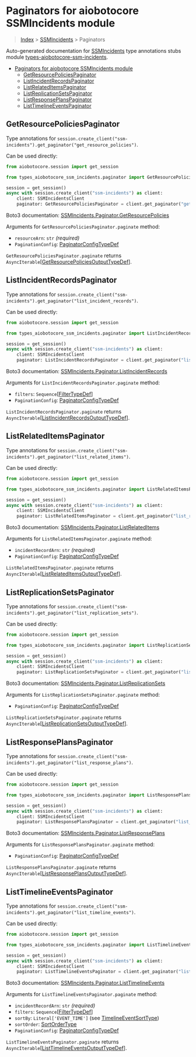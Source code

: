 <a id="paginators-for-aiobotocore-ssmincidents-module"></a>

# Paginators for aiobotocore SSMIncidents module

> [Index](..) > [SSMIncidents](.) > Paginators

Auto-generated documentation for
[SSMIncidents](https://boto3.amazonaws.com/v1/documentation/api/latest/reference/services/ssm-incidents.html#SSMIncidents)
type annotations stubs module
[types-aiobotocore-ssm-incidents](https://pypi.org/project/types-aiobotocore-ssm-incidents/).

- [Paginators for aiobotocore SSMIncidents module](#paginators-for-aiobotocore-ssmincidents-module)
  - [GetResourcePoliciesPaginator](#getresourcepoliciespaginator)
  - [ListIncidentRecordsPaginator](#listincidentrecordspaginator)
  - [ListRelatedItemsPaginator](#listrelateditemspaginator)
  - [ListReplicationSetsPaginator](#listreplicationsetspaginator)
  - [ListResponsePlansPaginator](#listresponseplanspaginator)
  - [ListTimelineEventsPaginator](#listtimelineeventspaginator)

<a id="getresourcepoliciespaginator"></a>

## GetResourcePoliciesPaginator

Type annotations for
`session.create_client("ssm-incidents").get_paginator("get_resource_policies")`.

Can be used directly:

```python
from aiobotocore.session import get_session

from types_aiobotocore_ssm_incidents.paginator import GetResourcePoliciesPaginator

session = get_session()
async with session.create_client("ssm-incidents") as client:
    client: SSMIncidentsClient
    paginator: GetResourcePoliciesPaginator = client.get_paginator("get_resource_policies")
```

Boto3 documentation:
[SSMIncidents.Paginator.GetResourcePolicies](https://boto3.amazonaws.com/v1/documentation/api/latest/reference/services/ssm-incidents.html#SSMIncidents.Paginator.GetResourcePolicies)

Arguments for `GetResourcePoliciesPaginator.paginate` method:

- `resourceArn`: `str` *(required)*
- `PaginationConfig`:
  [PaginatorConfigTypeDef](./type_defs.md#paginatorconfigtypedef)

`GetResourcePoliciesPaginator.paginate` returns
`AsyncIterable`\[[GetResourcePoliciesOutputTypeDef](./type_defs.md#getresourcepoliciesoutputtypedef)\].

<a id="listincidentrecordspaginator"></a>

## ListIncidentRecordsPaginator

Type annotations for
`session.create_client("ssm-incidents").get_paginator("list_incident_records")`.

Can be used directly:

```python
from aiobotocore.session import get_session

from types_aiobotocore_ssm_incidents.paginator import ListIncidentRecordsPaginator

session = get_session()
async with session.create_client("ssm-incidents") as client:
    client: SSMIncidentsClient
    paginator: ListIncidentRecordsPaginator = client.get_paginator("list_incident_records")
```

Boto3 documentation:
[SSMIncidents.Paginator.ListIncidentRecords](https://boto3.amazonaws.com/v1/documentation/api/latest/reference/services/ssm-incidents.html#SSMIncidents.Paginator.ListIncidentRecords)

Arguments for `ListIncidentRecordsPaginator.paginate` method:

- `filters`: `Sequence`\[[FilterTypeDef](./type_defs.md#filtertypedef)\]
- `PaginationConfig`:
  [PaginatorConfigTypeDef](./type_defs.md#paginatorconfigtypedef)

`ListIncidentRecordsPaginator.paginate` returns
`AsyncIterable`\[[ListIncidentRecordsOutputTypeDef](./type_defs.md#listincidentrecordsoutputtypedef)\].

<a id="listrelateditemspaginator"></a>

## ListRelatedItemsPaginator

Type annotations for
`session.create_client("ssm-incidents").get_paginator("list_related_items")`.

Can be used directly:

```python
from aiobotocore.session import get_session

from types_aiobotocore_ssm_incidents.paginator import ListRelatedItemsPaginator

session = get_session()
async with session.create_client("ssm-incidents") as client:
    client: SSMIncidentsClient
    paginator: ListRelatedItemsPaginator = client.get_paginator("list_related_items")
```

Boto3 documentation:
[SSMIncidents.Paginator.ListRelatedItems](https://boto3.amazonaws.com/v1/documentation/api/latest/reference/services/ssm-incidents.html#SSMIncidents.Paginator.ListRelatedItems)

Arguments for `ListRelatedItemsPaginator.paginate` method:

- `incidentRecordArn`: `str` *(required)*
- `PaginationConfig`:
  [PaginatorConfigTypeDef](./type_defs.md#paginatorconfigtypedef)

`ListRelatedItemsPaginator.paginate` returns
`AsyncIterable`\[[ListRelatedItemsOutputTypeDef](./type_defs.md#listrelateditemsoutputtypedef)\].

<a id="listreplicationsetspaginator"></a>

## ListReplicationSetsPaginator

Type annotations for
`session.create_client("ssm-incidents").get_paginator("list_replication_sets")`.

Can be used directly:

```python
from aiobotocore.session import get_session

from types_aiobotocore_ssm_incidents.paginator import ListReplicationSetsPaginator

session = get_session()
async with session.create_client("ssm-incidents") as client:
    client: SSMIncidentsClient
    paginator: ListReplicationSetsPaginator = client.get_paginator("list_replication_sets")
```

Boto3 documentation:
[SSMIncidents.Paginator.ListReplicationSets](https://boto3.amazonaws.com/v1/documentation/api/latest/reference/services/ssm-incidents.html#SSMIncidents.Paginator.ListReplicationSets)

Arguments for `ListReplicationSetsPaginator.paginate` method:

- `PaginationConfig`:
  [PaginatorConfigTypeDef](./type_defs.md#paginatorconfigtypedef)

`ListReplicationSetsPaginator.paginate` returns
`AsyncIterable`\[[ListReplicationSetsOutputTypeDef](./type_defs.md#listreplicationsetsoutputtypedef)\].

<a id="listresponseplanspaginator"></a>

## ListResponsePlansPaginator

Type annotations for
`session.create_client("ssm-incidents").get_paginator("list_response_plans")`.

Can be used directly:

```python
from aiobotocore.session import get_session

from types_aiobotocore_ssm_incidents.paginator import ListResponsePlansPaginator

session = get_session()
async with session.create_client("ssm-incidents") as client:
    client: SSMIncidentsClient
    paginator: ListResponsePlansPaginator = client.get_paginator("list_response_plans")
```

Boto3 documentation:
[SSMIncidents.Paginator.ListResponsePlans](https://boto3.amazonaws.com/v1/documentation/api/latest/reference/services/ssm-incidents.html#SSMIncidents.Paginator.ListResponsePlans)

Arguments for `ListResponsePlansPaginator.paginate` method:

- `PaginationConfig`:
  [PaginatorConfigTypeDef](./type_defs.md#paginatorconfigtypedef)

`ListResponsePlansPaginator.paginate` returns
`AsyncIterable`\[[ListResponsePlansOutputTypeDef](./type_defs.md#listresponseplansoutputtypedef)\].

<a id="listtimelineeventspaginator"></a>

## ListTimelineEventsPaginator

Type annotations for
`session.create_client("ssm-incidents").get_paginator("list_timeline_events")`.

Can be used directly:

```python
from aiobotocore.session import get_session

from types_aiobotocore_ssm_incidents.paginator import ListTimelineEventsPaginator

session = get_session()
async with session.create_client("ssm-incidents") as client:
    client: SSMIncidentsClient
    paginator: ListTimelineEventsPaginator = client.get_paginator("list_timeline_events")
```

Boto3 documentation:
[SSMIncidents.Paginator.ListTimelineEvents](https://boto3.amazonaws.com/v1/documentation/api/latest/reference/services/ssm-incidents.html#SSMIncidents.Paginator.ListTimelineEvents)

Arguments for `ListTimelineEventsPaginator.paginate` method:

- `incidentRecordArn`: `str` *(required)*
- `filters`: `Sequence`\[[FilterTypeDef](./type_defs.md#filtertypedef)\]
- `sortBy`: `Literal['EVENT_TIME']` (see
  [TimelineEventSortType](./literals.md#timelineeventsorttype))
- `sortOrder`: [SortOrderType](./literals.md#sortordertype)
- `PaginationConfig`:
  [PaginatorConfigTypeDef](./type_defs.md#paginatorconfigtypedef)

`ListTimelineEventsPaginator.paginate` returns
`AsyncIterable`\[[ListTimelineEventsOutputTypeDef](./type_defs.md#listtimelineeventsoutputtypedef)\].
